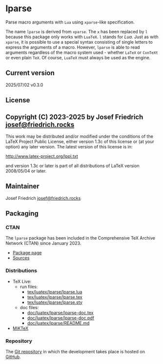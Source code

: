 # lparse

Parse macro arguments with `Lua` using `xparse`-like specification.

The name `lparse` is derived from `xparse`. The `x` has been replaced by
`l` because this package only works with `LuaTeX`. `l` stands for *Lua*.
Just as with `xparse`, it is possible to use a special syntax consisting
of single letters to express the arguments of a macro. However, `lparse`
is able to read arguments regardless of the macro system used - whether
`LaTeX` or `ConTeXt` or even plain `TeX`. Of course, `LuaTeX` must
always be used as the engine.

## Current version

2025/07/02 v0.3.0

## License

Copyright (C) 2023-2025 by Josef Friedrich <josef@friedrich.rocks>
------------------------------------------------------------------------
This work may be distributed and/or modified under the conditions of
the LaTeX Project Public License, either version 1.3c of this license
or (at your option) any later version.  The latest version of this
license is in:

  http://www.latex-project.org/lppl.txt

and version 1.3c or later is part of all distributions of LaTeX
version 2008/05/04 or later.

## Maintainer

Josef Friedrich <josef@friedrich.rocks>

## Packaging

### CTAN

The `lparse` package has been included in the Comprehensive TeX Archive
Network (CTAN) since January 2023.

* [Package page](https://www.ctan.org/pkg/lparse)
* [Sources](https://www.ctan.org/tex-archive/macros/luatex/generic/lparse)

### Distributions

* TeX Live:
  * run files:
    * [tex/luatex/lparse/lparse.lua](https://tug.org/svn/texlive/trunk/Master/texmf-dist/tex/luatex/lparse/lparse.lua)
    * [tex/luatex/lparse/lparse.tex](https://tug.org/svn/texlive/trunk/Master/texmf-dist/tex/luatex/lparse/lparse.tex)
    * [tex/luatex/lparse/lparse.sty](https://tug.org/svn/texlive/trunk/Master/texmf-dist/tex/luatex/lparse/lparse.sty)
  * doc files:
    * [doc/luatex/lparse/lparse-doc.tex](https://tug.org/svn/texlive/trunk/Master/texmf-dist/doc/luatex/lparse/lparse-doc.tex)
    * [doc/luatex/lparse/lparse-doc.pdf](https://tug.org/svn/texlive/trunk/Master/texmf-dist/doc/luatex/lparse/lparse-doc.pdf)
    * [doc/luatex/lparse/README.md](https://tug.org/svn/texlive/trunk/Master/texmf-dist/doc/luatex/lparse/README.md)
* [MiKTeX](https://miktex.org/packages/lparse)

### Repository

The [Git repository](https://github.com/Josef-Friedrich/lparse) in which
the development takes place is hosted on [GitHub](https://github.com).
